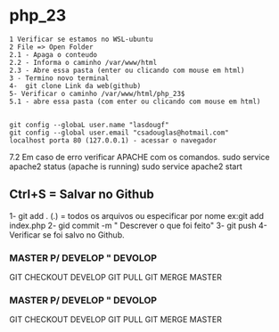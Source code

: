 # php_23
    1 Verificar se estamos no WSL-ubuntu 
    2 File => Open Folder
    2.1 - Apaga o conteudo
    2.2 - Informa o caminho /var/www/html
    2.3 - Abre essa pasta (enter ou clicando com mouse em html)
    3 - Termino novo terminal
    4-  git clone Link da web(github)
    5- Verificar o caminho /var/www/html/php_23$ 
    5.1 - abre essa pasta (com enter ou clicando com mouse em html)

    
    git config --globaL user.name "lasdougf"
    git config --global user.email "csadouglas@hotmail.com"
    localhost porta 80 (127.0.0.1) - acessar o navegador
7.2 Em caso de erro verificar APACHE com os comandos.
sudo service apache2 status (apache is running)
sudo service apache2 start


## Ctrl+S = Salvar no Github
1- git add . (.) = todos os arquivos ou especificar por nome ex:git add index.php
2- gid commit -m " Descrever o que foi feito"
3- git push
4- Verificar se foi salvo no Github.


### MASTER P/ DEVELOP " DEVOLOP

GIT CHECKOUT DEVELOP 
GIT PULL
GIT MERGE MASTER

### MASTER P/ DEVELOP " DEVOLOP

GIT CHECKOUT DEVELOP 
GIT PULL
GIT MERGE MASTER









